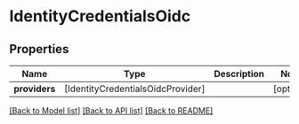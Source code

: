# IdentityCredentialsOidc

## Properties
Name | Type | Description | Notes
------------ | ------------- | ------------- | -------------
**providers** | [IdentityCredentialsOidcProvider] |  | [optional] 

[[Back to Model list]](../README.md#documentation-for-models) [[Back to API list]](../README.md#documentation-for-api-endpoints) [[Back to README]](../README.md)


